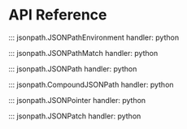 # API Reference
::: jsonpath.JSONPathEnvironment
    handler: python

::: jsonpath.JSONPathMatch
    handler: python

::: jsonpath.JSONPath
    handler: python

::: jsonpath.CompoundJSONPath
    handler: python

::: jsonpath.JSONPointer
    handler: python

::: jsonpath.JSONPatch
    handler: python
